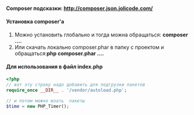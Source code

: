 #### Composer подсказки: http://composer.json.jolicode.com/

#### Установка composer'a
1. Можно установить глобально и тогда можна обращаться: **composer ....**
2. Или скачать локально composer.phar в папку с проектом и обращаться:**php composer.phar ....** 

#### Для использования в файл index.php
```php
<?php
// вот эту строку надо добавить для подгрузки пакетов
require_once __DIR__ . '/vendor/autoload.php';

// и потом можно юзать  пакеты
$time = new PHP_Timer();
```

